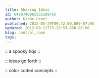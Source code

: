 ```yaml
---
title: Sharing Ideas
id: 6496740065655199765
author: Kirby Urner
published: 2012-05-29T09:42:00.000-07:00
updated: 2012-09-11T15:22:53.838-07:00
blog: control_room
tags: 
---
```


[](http://www.flickr.com/photos/17157315@N00/7292261272/)
:: a spooky hqs :: 

[](http://www.flickr.com/photos/17157315@N00/7291748242/)
:: ideas go forth :: 

[](http://www.flickr.com/photos/17157315@N00/7291747040/)
:: color coded concepts ::